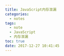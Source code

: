 ```yaml
---
title: JavaScript内存泄漏
categories:
  - notes
tags:
  - note
  - JavaScript
  - 内存泄漏
toc: true
date: 2017-12-27 10:41:45
---
```


